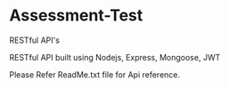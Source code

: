 Assessment-Test
==============
RESTful API's

RESTful API built using Nodejs, Express, Mongoose, JWT

Please Refer ReadMe.txt file for Api reference.